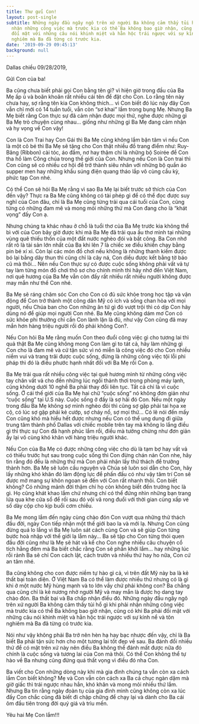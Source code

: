 ```yaml
---
title: Thư gửi Con!
layout: post-single
subtitle: Những ngày đầu ngây ngô trên xứ người Ba không cảm thấy tủi hổ gì khi phải
  nhận những công việc mà trước kia có thể Ba không bao giờ nhận, cũng có khi Ba phải
  đối mặt với những câu nói khinh miệt và hằn hộc trái ngược với sự kính nể và tôn
  nghiêm mà Ba đã từng có trước kia.
date: '2019-09-29 09:45:13'
background: null
---
```


Dallas chiều 09/28/2019,

Gửi Con của ba!

Ba cũng chưa biết phải gọi Con bằng tên gì? vì hiện giờ trong đầu của Ba Mẹ ấp ủ và boăn khoăn rất nhiều cái tên để đặt cho Con. Lo rằng tên này chưa hay, sợ rằng tên kia Con không thích… vì Con biết đó lúc này đây Con vẫn chỉ mới có 14 tuần tuổi, vẫn còn “sơ khai” lắm trong bụng Mẹ. Nhưng Ba Mẹ biết rằng Con thực sự đã cảm nhận được mọi thứ, nghe được những gì Ba Mẹ trò chuyện cùng nhau… giống như những gì Ba Mẹ đang cảm nhận và hy vọng về Con vậy!

Con là Con Trai hay Con Gái thì Ba Mẹ cũng không lắm bận tâm vì nếu Con là một cô bé thì Ba Mẹ sẽ tặng cho Con thật nhiều đồ trang điểm như: Ruy-Băng (Ribbon) cài tóc, áo đầm, nơ hay thậm chí là những bộ Soirée để Con tha hồ làm Công chúa trong thế giới của Con. Nhưng nếu Con là Con trai thì Con cũng sẽ có nhiều cơ hội để trở thành siêu nhân với những bộ quần áo supper men hay những khẩu súng điện quang tháo lắp vô cùng cầu kỳ, phức tạp Con nhé. 

Có thể Con sẽ hỏi Ba Mẹ rằng vì sao Ba Mẹ lại biết trước sở thích của Con đến vậy? Thực ra Ba Mẹ cũng không có tài phép gì để có thể đọc được suy nghĩ của Con đâu, chỉ là Ba Mẹ cũng từng trải qua cái tuổi của Con, cũng từng có những đam mê và mong mỏi những thứ mà Con đang cho là “khát vọng” đấy Con ạ.

Nhưng chúng ta khác nhau ở chỗ là tuổi thơ của Ba Mẹ trước kia không thể bì với của Con bây giờ được khi mà Ba Mẹ đã trải qua ấu thơ mình tại những vùng quê thiếu thốn của một đất nước nghèo đói và bất công. Ba Con nhớ rất rõ là tài sản lớn nhất của Ba khi lên 7 là chiếc xe điều khiển chạy bằng pin bé xí xi. Còn lại các món đồ chơi nếu không là những thanh kiếm được bó lại bằng dây thun thì cũng chỉ là cây ná, Con diều được kết bằng tờ báo cũ mà thôi… Nên nếu Con thực sự có được cuộc sống không phải vất vả tự tay làm từng món đồ chơi thô sơ cho chính mình thì hãy nhớ đến Việt Nam, nơi quê hương của Ba Mẹ vẫn còn đấy rất nhiều rất nhiều người không được may mắn như thế Con nhé.

Ba Mẹ sẽ ráng chăm sóc Con cho Con có đủ sức khỏe trong học tập và vận động để Con trở thành một công dân Mỹ có ích và sống chan hòa với mọi người, nếu Chúa ban cho Con những ân tứ gì đó vượt trội thì có dịp Con hãy dùng nó để giúp mọi người Con nhé. Ba Mẹ cũng không dám mơ Con có sức khỏe phi thường chỉ cần Con lành lặn là đủ, như vậy Con cũng đã may mắn hơn hàng triệu người rồi đó phải không Con?.

Nếu Con hỏi Ba Mẹ rằng muốn Con theo đuổi công việc gì cho tương lai thì quả thật Ba Mẹ cũng không mong Con làm gì to tát cả, hãy làm những gì Con cho là đam mê và cứ tận sức vì nó miễn là công việc đó cho Con nhiều niềm vui và trang trãi được cuộc sống, đừng là những công việc tội lỗi phi pháp thì đó là điều phước hạnh nhất đối với Ba Mẹ rồi Con ạ.

Ba Mẹ trải qua rất nhiều công việc tại quê hương mình từ những công việc tay chân vất vả cho đến những lúc ngồi thảnh thơi trong phòng máy lạnh, cũng không dưới 10 nghề Ba phải thay đổi liên tục. Tất cả chỉ là vì cuộc sống. Ở cái thế giới của Ba Mẹ hai chữ “cuộc sống” nó không đơn giản như “cuộc sống” tại U.S này. Cuộc sống ở đấy là sợ hãi đó Con. Nếu một ngày trong đầu Ba Mẹ không sợ mình nghèo đói thì cũng sợ gặp phải tai họa xe cộ, có lúc sợ gặp phải kẻ cướp, sợ cháy nổ, sợ mọi thứ… Có lẽ nói đến mấy Con cũng khó mà hiểu hết được nhưng nếu Con có thể ung dung đi giữa trung tâm thành phố Dallas với chiếc mobile trên tay mà không lo lắng điều gì thì thực sự Con đã hạnh phúc lắm rồi, điều mà tưởng chừng như đơn giản ấy lại vô cùng khó khăn với hàng triệu người khác.

Nếu Con của Ba Mẹ có được những công việc cho dù là tạm bợ hay vất vả có thiếu trước hụt sau trong cuộc sống thì Con đừng chán nản Con nhe, hãy tin rằng đó đều là những thứ mà Con phải nhận lấy thử thách để trưởng thành hơn. Ba Mẹ sẽ luôn cầu nguyện và Chúa sẽ luôn soi dẫn cho Con, hãy lấy những khó khăn đó làm động lực để phấn đấu có như vậy tâm trí Con sẽ được mở mang sự khôn ngoan sẽ đến với Con rất nhanh thôi. Con biết không? Có những mảnh đời thậm chí họ còn không biết đến trường học là gì. Họ cũng khát khao lắm chứ nhưng chỉ có thể đứng nhìn những bạn trang lứa qua khe cửa sổ để rồi sau đó vội vã rong đuổi với thời gian cùng xấp vé số dày cộp cho kịp buổi cơm chiều.

Ba Mẹ mong lắm đến ngày cùng chào đón Con vượt qua những thử thách đầu đời, ngày Con tiếp nhận một thế giới bao la và mới lạ. Nhưng Con cũng đừng quá lo lắng vì Ba Mẹ luôn sát cách cùng Con và sẽ giúp Con từng bước hoà nhập với thế giới lạ lẫm này… Ba sẽ tập cho Con từng thói quen đầu đời cũng như là Mẹ sẽ hát và kể cho Con nghe nhiều câu chuyện cổ tích hằng đêm mà Ba biết chắc rằng Con sẽ phấn khởi lắm… hay những lúc rỗi rảnh Ba sẽ chỉ Con cách lật, cách trườn và nhiều thứ hay ho nữa, Con cứ an tâm nhé.

Ba cũng không cho con được niềm tự hào gì cả, vì trên đất Mỹ này ba là kẻ thất bại toàn diện. Ở Việt Nam Ba có thể làm được nhiều thứ nhưng có là gì khi ở một nước Mỹ hùng mạnh và to lớn vầy chứ phải không con? Ba chẳng qua cũng chỉ là kẻ nương nhờ người Mỹ và may mắn là được họ dang tay chào đón. Ba thất bại và Ba chấp nhận điều đó. Những ngày đầu ngây ngô trên xứ người Ba không cảm thấy tủi hổ gì khi phải nhận những công việc mà trước kia có thể Ba không bao giờ nhận, cũng có khi Ba phải đối mặt với những câu nói khinh miệt và hằn hộc trái ngược với sự kính nể và tôn nghiêm mà Ba đã từng có trước kia.

Nói như vậy không phải Ba trở nên hèn hạ hay bạc nhược đến vậy, chỉ là Ba biết Ba phải tận sức hơn cho một tương lai tốt đẹp về sau. Ba đánh đổi nhiều thứ để có mặt trên xứ này nên điều Ba không thể đánh mất được nữa đó chính là cuộc sống và tương lai của Con mà thôi. Có thể Con không thể tự hào về Ba nhưng cũng đừng quá thất vọng vì điều đó nha Con.

Ba viết cho Con những dòng này khi mà gia đình chúng ta vẫn còn xa cách lắm Con biết không? Mẹ và Con vẫn còn cách xa Ba cả chục ngàn dặm mà giờ giấc thì trái ngược nhau hẳn, khó khăn và mong mỏi nhiều thứ lắm. Nhưng Ba tin rằng ngày đoàn tụ của gia đình mình cũng không còn xa lúc đấy Con chắc cũng đã biết đi chập chững để chạy lại và dành cho Ba cái ôm đầu tiên trong đời quý giá và trìu mến.

Yêu hai Mẹ Con lắm!!!